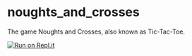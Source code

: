 # noughts_and_crosses
The game Noughts and Crosses, also known as Tic-Tac-Toe.

[![Run on Repl.it](https://repl.it/badge/github/sproutisyes/noughtsandcrosses)](https://repl.it/github/sproutisyes/noughtsandcrosses)
